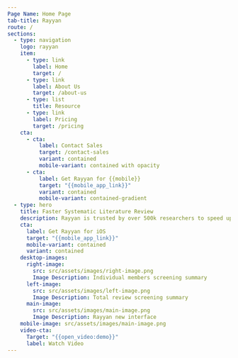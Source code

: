 ```yaml
---
Page Name: Home Page
tab-title: Rayyan
route: /
sections:
  - type: navigation
    logo: rayyan
    item:
      - type: link
        label: Home
        target: /
      - type: link
        label: About Us
        target: /about-us
      - type: list
        title: Resource
      - type: link
        label: Pricing
        target: /pricing
    cta:
      - cta:
          label: Contact Sales
          target: /contact-sales
          variant: contained
          mobile-variant: contained with opacity
      - cta:
          label: Get Rayyan for {{mobile}}
          target: "{{mobile_app_link}}"
          variant: contained
          mobile-variant: contained-gradient
  - type: hero
    title: Faster Systematic Literature Review
    description: Rayyan is trusted by over 500k researchers to speed up their Reviews
    cta:
      label: Get Rayyan for iOS
      target: "{{mobile_app_link}}"
      mobile-variant: contained
      variant: contained
    desktop-images:
      right-image:
        src: src/assets/images/right-image.png
        Image Description: Individual members screening summary
      left-image:
        src: src/assets/images/left-image.png
        Image Description: Total review screening summary
      main-image:
        src: src/assets/images/main-image.png
        Image Description: Rayyan new interface
    mobile-image: src/assets/images/main-image.png
    video-cta:
      Target: "{{open_video:demo}}"
      label: Watch Video
---
```

